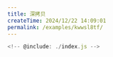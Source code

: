 ```yaml
---
title: 深拷贝
createTime: 2024/12/22 14:09:01
permalink: /examples/kwwsl8tf/
---
```


```js :collapsed-lines
<!-- @include: ./index.js -->
```
